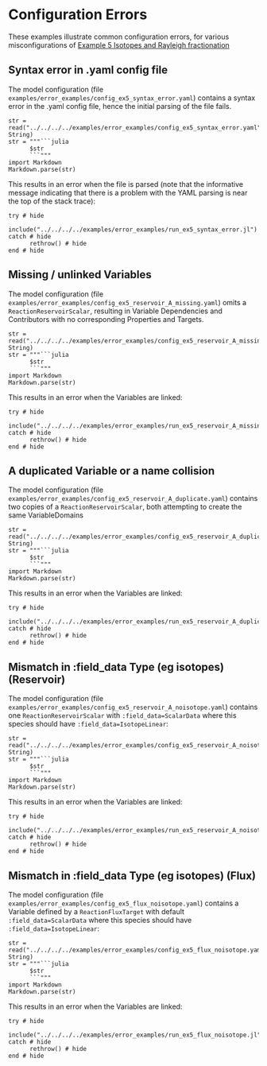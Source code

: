 # Configuration Errors

These examples illustrate common configuration errors, for various misconfigurations of [Example 5 Isotopes and Rayleigh fractionation](@ref)

## Syntax error in .yaml config file

The model configuration (file `examples/error_examples/config_ex5_syntax_error.yaml`) contains a syntax error in the .yaml config file,
hence the initial parsing of the file fails.
```@eval
str = read("../../../../examples/error_examples/config_ex5_syntax_error.yaml", String)
str = """```julia
      $str
      ```"""
import Markdown
Markdown.parse(str)
```

This results in an error when the file is parsed (note that the informative message indicating that there is a problem with the YAML parsing is near the top of the stack trace):
```@repl
try # hide
      include("../../../../examples/error_examples/run_ex5_syntax_error.jl")
catch # hide
      rethrow() # hide
end # hide
```

## Missing / unlinked Variables

The model configuration (file `examples/error_examples/config_ex5_reservoir_A_missing.yaml`) omits a `ReactionReservoirScalar`,
resulting in Variable Dependencies and Contributors with no corresponding Properties and Targets.
```@eval
str = read("../../../../examples/error_examples/config_ex5_reservoir_A_missing.yaml", String)
str = """```julia
      $str
      ```"""
import Markdown
Markdown.parse(str)
```

This results in an error when the Variables are linked:
```@repl
try # hide
      include("../../../../examples/error_examples/run_ex5_reservoir_A_missing.jl")
catch # hide
      rethrow() # hide
end # hide
```

## A duplicated Variable or a name collision

The model configuration (file `examples/error_examples/config_ex5_reservoir_A_duplicate.yaml`) contains two copies of a
`ReactionReservoirScalar`, both attempting to create the same VariableDomains
```@eval
str = read("../../../../examples/error_examples/config_ex5_reservoir_A_duplicate.yaml", String)
str = """```julia
      $str
      ```"""
import Markdown
Markdown.parse(str)
```

This results in an error when the Variables are linked:
```@repl
try # hide
      include("../../../../examples/error_examples/run_ex5_reservoir_A_duplicate.jl")
catch # hide
      rethrow() # hide
end # hide
```

## Mismatch in :field_data Type (eg isotopes) (Reservoir)

The model configuration (file `examples/error_examples/config_ex5_reservoir_A_noisotope.yaml`) 
contains one `ReactionReservoirScalar` with `:field_data=ScalarData` where this species should have 
`:field_data=IsotopeLinear`:
```@eval
str = read("../../../../examples/error_examples/config_ex5_reservoir_A_noisotope.yaml", String)
str = """```julia
      $str
      ```"""
import Markdown
Markdown.parse(str)
```

This results in an error when the Variables are linked:
```@repl
try # hide
      include("../../../../examples/error_examples/run_ex5_reservoir_A_noisotope.jl")
catch # hide
      rethrow() # hide
end # hide
```

## Mismatch in :field_data Type (eg isotopes) (Flux)

The model configuration (file `examples/error_examples/config_ex5_flux_noisotope.yaml`) 
contains a Variable defined by a `ReactionFluxTarget` with default `:field_data=ScalarData` where this species should have 
`:field_data=IsotopeLinear`:
```@eval
str = read("../../../../examples/error_examples/config_ex5_flux_noisotope.yaml", String)
str = """```julia
      $str
      ```"""
import Markdown
Markdown.parse(str)
```

This results in an error when the Variables are linked:
```@repl
try # hide
      include("../../../../examples/error_examples/run_ex5_flux_noisotope.jl")
catch # hide
      rethrow() # hide
end # hide
```


